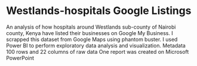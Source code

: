 # Westlands-hospitals Google Listings
An analysis of how hospitals around Westlands sub-county of Nairobi county, Kenya have listed their businesses on Google My Business.
I scrapped this dataset from Google Maps using phantom buster.
I used Power BI to perform exploratory data analysis and visualization.
Metadata
100 rows and 22 columns of raw data
One report was created on Microsoft PowerPoint



